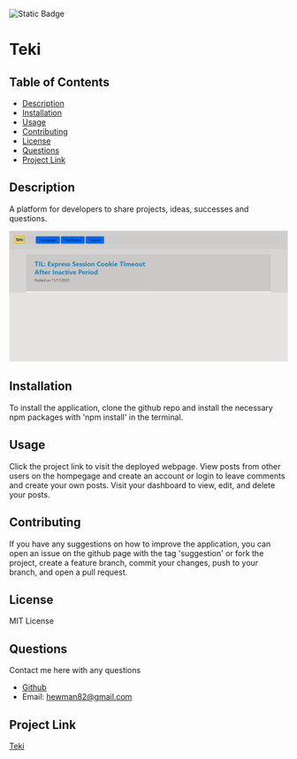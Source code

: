 ![Static Badge](https://img.shields.io/badge/LICENSE-MIT_License-purple)

  # Teki

  ## Table of Contents

  - [Description](#description)
  - [Installation](#installation)
  - [Usage](#usage)
  - [Contributing](#contributing)
  - [License](#license)
  - [Questions](#questions)
  - [Project Link](#project-link)

  ## Description

  A platform for developers to share projects, ideas, successes and questions.

  ![Screenshot](https://github.com/hewman82/tech-blog/blob/main/Project-Images/Screenshot%20(1).png)

  ## Installation

  To install the application, clone the github repo and install the necessary npm packages with 'npm install' in the terminal.

  ## Usage
  
  Click the project link to visit the deployed webpage. View posts from other users on the hompegage and create an account or login to leave comments and create your own posts. Visit your dashboard to view, edit, and delete your posts.
  
  ## Contributing
  
  If you have any suggestions on how to improve the application, you can open an issue on the github page with the tag 'suggestion' or fork the project, create a feature branch, commit your changes, push to your branch, and open a pull request.
  
  ## License 

  MIT License
  
  ## Questions
  
  Contact me here with any questions
  - [Github](https://github.com/hewman82)
  - Email: hewman82@gmail.com

  ## Project Link
  
  [Teki](https://teki-764ed25c7d0d.herokuapp.com/)
